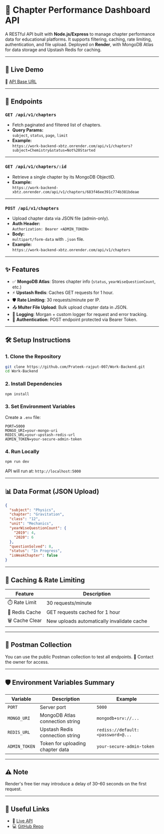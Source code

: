 
# 📘 Chapter Performance Dashboard API

A RESTful API built with **Node.js/Express** to manage chapter performance data for educational platforms. It supports filtering, caching, rate limiting, authentication, and file upload. Deployed on **Render**, with MongoDB Atlas for data storage and Upstash Redis for caching.

---

## 🚀 Live Demo
🔗 [API Base URL](https://work-backend-xbtz.onrender.com)

---

## 📂 Endpoints

### `GET /api/v1/chapters`
- Fetch paginated and filtered list of chapters.
- **Query Params:**  
  `subject`, `status`, `page`, `limit`
- **Example:**  
  `https://work-backend-xbtz.onrender.com/api/v1/chapters?subject=Chemistry&status=Not%20Started`

---

### `GET /api/v1/chapters/:id`
- Retrieve a single chapter by its MongoDB ObjectID.
- **Example:**  
  `https://work-backend-xbtz.onrender.com/api/v1/chapters/683f46ee391c774b381bdeae`

---

### `POST /api/v1/chapters`  
- Upload chapter data via JSON file (admin-only).
- **Auth Header:**  
  `Authorization: Bearer <ADMIN_TOKEN>`
- **Body:**  
  `multipart/form-data` with `.json` file.
- **Example:**  
  `https://work-backend-xbtz.onrender.com/api/v1/chapters`

---

## ✨ Features

- ✅ **MongoDB Atlas**: Stores chapter info (`status`, `yearWiseQuestionCount`, etc.)
- ⚡ **Upstash Redis**: Caches GET requests for 1 hour.
- 🛡️ **Rate Limiting**: 30 requests/minute per IP.
- 📤 **Multer File Upload**: Bulk upload chapter data in JSON.
- 🧾 **Logging**: Morgan + custom logger for request and error tracking.
- 🔐 **Authentication**: POST endpoint protected via Bearer Token.

---

## 🛠️ Setup Instructions

### 1. Clone the Repository
```bash
git clone https://github.com/Prateek-rajput-007/Work-Backend.git
cd Work-Backend
````

### 2. Install Dependencies

```bash
npm install
```

### 3. Set Environment Variables

Create a `.env` file:

```
PORT=5000
MONGO_URI=your-mongo-uri
REDIS_URL=your-upstash-redis-url
ADMIN_TOKEN=your-secure-admin-token
```

### 4. Run Locally

```bash
npm run dev
```

API will run at: `http://localhost:5000`

---

## 📊 Data Format (JSON Upload)

```json
{
  "subject": "Physics",
  "chapter": "Gravitation",
  "class": "12",
  "unit": "Mechanics",
  "yearWiseQuestionCount": {
    "2019": 4,
    "2020": 6
  },
  "questionSolved": 8,
  "status": "In Progress",
  "isWeakChapter": false
}
```

---

## 🔄 Caching & Rate Limiting

| Feature         | Description                                |
| --------------- | ------------------------------------------ |
| ⏱️ Rate Limit   | 30 requests/minute                         |
| 🧠 Redis Cache  | GET requests cached for 1 hour             |
| 🗑️ Cache Clear | New uploads automatically invalidate cache |

---

## 🧪 Postman Collection

You can use the public Postman collection to test all endpoints.
📩 Contact the owner for access.

---

## 🛡️ Environment Variables Summary

| Variable      | Description                      | Example                           |
| ------------- | -------------------------------- | --------------------------------- |
| `PORT`        | Server port                      | `5000`                            |
| `MONGO_URI`   | MongoDB Atlas connection string  | `mongodb+srv://...`               |
| `REDIS_URL`   | Upstash Redis connection string  | `rediss://default:<password>@...` |
| `ADMIN_TOKEN` | Token for uploading chapter data | `your-secure-admin-token`         |

---

## ⚠️ Note

Render's free tier may introduce a delay of 30–60 seconds on the first request.

---

## 📎 Useful Links

* 🔗 [Live API](https://work-backend-xbtz.onrender.com)
* 💻 [GitHub Repo](https://github.com/Prateek-rajput-007/Work-Backend)

